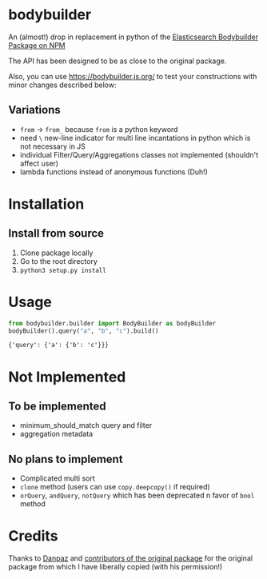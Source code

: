 # bodybuilder
An (almost!) drop in replacement in python of the [Elasticsearch Bodybuilder Package on NPM](https://github.com/danpaz/bodybuilder)

The API has been designed to be as close to the original package. 

Also, you can use https://bodybuilder.js.org/ to test your constructions with minor changes described below:

## Variations
- `from` -> `from_` because `from` is a python keyword
- need `\` new-line indicator for multi line incantations in python which is not necessary in JS
- individual Filter/Query/Aggregations classes not implemented (shouldn't affect user)
- lambda functions instead of anonymous functions (Duh!)

# Installation

## Install from source

1. Clone package locally
2. Go to the root directory
2. `python3 setup.py install`

# Usage

```python
from bodybuilder.builder import BodyBuilder as bodyBuilder
bodyBuilder().query("a", "b", "c").build()
```

```
{'query': {'a': {'b': 'c'}}}
```

# Not Implemented

## To be implemented
- minimum_should_match query and filter
- aggregation metadata

## No plans to implement

- Complicated multi sort
- `clone` method (users can use `copy.deepcopy()` if required)
- `orQuery`, `andQuery`, `notQuery` which has been deprecated n favor of `bool` method

# Credits

Thanks to [Danpaz](https://github.com/danpaz) and [contributors of the original package](https://github.com/danpaz/bodybuilder#contributors) for the original package from which I have liberally copied (with his permission!)
